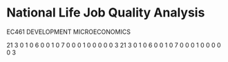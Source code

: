 # National Life Job Quality Analysis
EC461 DEVELOPMENT MICROECONOMICS


21 3 0 1 0 6 0 0 1 0 7 0 0 0 1 0 0 0 0 0 3
21 3 0 1 0 6 0 0 1 0 7 0 0 0 1 0 0 0 0 0 3 